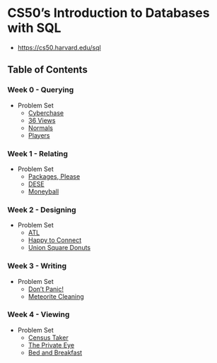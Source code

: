 # CS50’s Introduction to Databases with SQL

- <https://cs50.harvard.edu/sql>

## Table of Contents

### Week 0 - Querying

- Problem Set
  - [Cyberchase](Week%2000/cyberchase/)
  - [36 Views](Week%2000/views/)
  - [Normals](Week%2000/normals/)
  - [Players](Week%2000/players/)

### Week 1 - Relating

- Problem Set
  - [Packages, Please](Week%2001/packages/)
  - [DESE](Week%2001/dese/)
  - [Moneyball](Week%2001/moneyball/)

### Week 2 - Designing

- Problem Set
  - [ATL](Week%2002/atl/schema.sql)
  - [Happy to Connect](Week%2002/connect/schema.sql)
  - [Union Square Donuts](Week%2002/donuts/schema.sql)

### Week 3 - Writing

- Problem Set
  - [Don’t Panic!](Week%2003/dont-panic/hack.sql)
  - [Meteorite Cleaning](Week%2003/meteorites/import.sql)


### Week 4 - Viewing

- Problem Set
  - [Census Taker](Week%2004/census/)
  - [The Private Eye](Week%2004/private/private.sql)
  - [Bed and Breakfast](Week%2004/bnb/)
